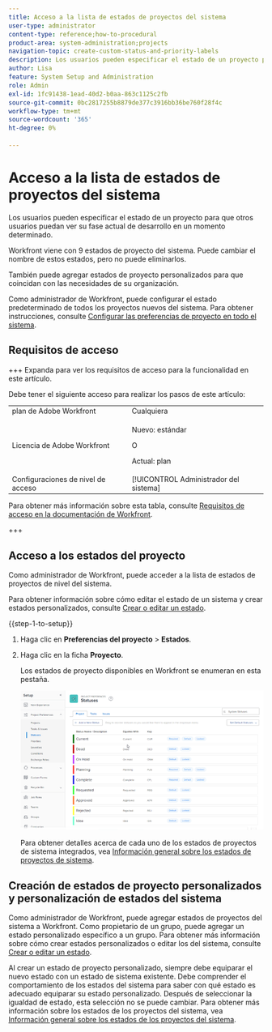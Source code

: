```yaml
---
title: Acceso a la lista de estados de proyectos del sistema
user-type: administrator
content-type: reference;how-to-procedural
product-area: system-administration;projects
navigation-topic: create-custom-status-and-priority-labels
description: Los usuarios pueden especificar el estado de un proyecto para que otros usuarios puedan ver su fase actual de desarrollo en un momento determinado.
author: Lisa
feature: System Setup and Administration
role: Admin
exl-id: 1fc91438-1ead-40d2-b0aa-863c1125c2fb
source-git-commit: 0bc2817255b8879de377c3916bb36be760f28f4c
workflow-type: tm+mt
source-wordcount: '365'
ht-degree: 0%

---
```


# Acceso a la lista de estados de proyectos del sistema

Los usuarios pueden especificar el estado de un proyecto para que otros usuarios puedan ver su fase actual de desarrollo en un momento determinado.

Workfront viene con 9 estados de proyecto del sistema. Puede cambiar el nombre de estos estados, pero no puede eliminarlos.

También puede agregar estados de proyecto personalizados para que coincidan con las necesidades de su organización.

Como administrador de Workfront, puede configurar el estado predeterminado de todos los proyectos nuevos del sistema. Para obtener instrucciones, consulte [Configurar las preferencias de proyecto en todo el sistema](../../../administration-and-setup/set-up-workfront/configure-system-defaults/set-project-preferences.md).

## Requisitos de acceso

+++ Expanda para ver los requisitos de acceso para la funcionalidad en este artículo.

Debe tener el siguiente acceso para realizar los pasos de este artículo:

<table style="table-layout:auto"> 
 <col> 
 <col> 
 <tbody> 
  <tr> 
   <td role="rowheader">plan de Adobe Workfront</td> 
   <td>Cualquiera</td> 
  </tr> 
  <tr> 
  <tr> 
   <td role="rowheader">Licencia de Adobe Workfront</td> 
   <td><p>Nuevo: estándar</p>
       <p>O</p>
       <p>Actual: plan</p></td>
  </tr> 
  </tr> 
  <tr> 
   <td role="rowheader">Configuraciones de nivel de acceso</td> 
   <td>[!UICONTROL Administrador del sistema]</td>
  </tr> 
 </tbody> 
</table>

Para obtener más información sobre esta tabla, consulte [Requisitos de acceso en la documentación de Workfront](/help/quicksilver/administration-and-setup/add-users/access-levels-and-object-permissions/access-level-requirements-in-documentation.md).

+++

## Acceso a los estados del proyecto

Como administrador de Workfront, puede acceder a la lista de estados de proyectos de nivel del sistema.

Para obtener información sobre cómo editar el estado de un sistema y crear estados personalizados, consulte [Crear o editar un estado](../../../administration-and-setup/customize-workfront/creating-custom-status-and-priority-labels/create-or-edit-a-status.md).

{{step-1-to-setup}}

1. Haga clic en **Preferencias del proyecto** > **Estados**.

1. Haga clic en la ficha **Proyecto**.

   Los estados de proyecto disponibles en Workfront se enumeran en esta pestaña.

   ![](assets/project-status.png)

   Para obtener detalles acerca de cada uno de los estados de proyectos de sistema integrados, vea [Información general sobre los estados de proyectos de sistema](../../../administration-and-setup/customize-workfront/creating-custom-status-and-priority-labels/system-project-statuses.md).

## Creación de estados de proyecto personalizados y personalización de estados del sistema

Como administrador de Workfront, puede agregar estados de proyectos del sistema a Workfront. Como propietario de un grupo, puede agregar un estado personalizado específico a un grupo. Para obtener más información sobre cómo crear estados personalizados o editar los del sistema, consulte [Crear o editar un estado](../../../administration-and-setup/customize-workfront/creating-custom-status-and-priority-labels/create-or-edit-a-status.md).

Al crear un estado de proyecto personalizado, siempre debe equiparar el nuevo estado con un estado de sistema existente. Debe comprender el comportamiento de los estados del sistema para saber con qué estado es adecuado equiparar su estado personalizado. Después de seleccionar la igualdad de estado, esta selección no se puede cambiar. Para obtener más información sobre los estados de los proyectos del sistema, vea [Información general sobre los estados de los proyectos del sistema](../../../administration-and-setup/customize-workfront/creating-custom-status-and-priority-labels/system-project-statuses.md).
